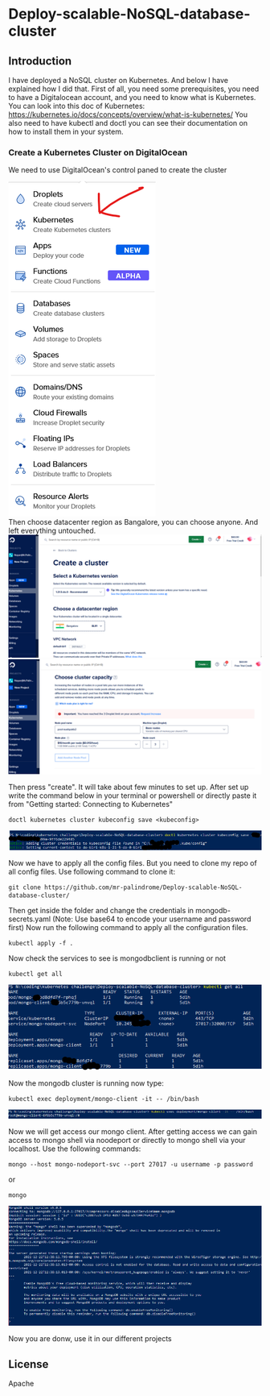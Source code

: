 # Deploy-scalable-NoSQL-database-cluster
## Introduction
I have deployed a NoSQL cluster on Kubernetes. And below I have explained how I did that. First of all, you need some prerequisites, you need to have a Digitalocean account, and you need to know what is Kubernetes. You can look into this doc of Kubernetes: https://kubernetes.io/docs/concepts/overview/what-is-kubernetes/
You also need to have kubectl and doctl you can see their documentation on how to install them in your system.
### Create a Kubernetes Cluster on DigitalOcean

We need to use  DigitalOcean's control paned to create the cluster

<img src="pictures/1.png"> 
<br>
Then choose datacenter region as Bangalore, you can choose anyone. And left everything untouched.
<br>
<img src="pictures/2.png"> 
<img src="pictures/3.png"> 

Then press "create". It will take about few minutes to set up.
After set up write the command below in your terminal or powershell or directly paste it from "Getting started: Connecting to Kubernetes"
```
doctl kubernetes cluster kubeconfig save <kubeconfig>
```
<img src="pictures/4.png"> 

Now we have to apply all the config files.
But you need to clone my repo of all config files. Use following command to clone it:
```
git clone https://github.com/mr-palindrome/Deploy-scalable-NoSQL-database-cluster/
```
Then get inside the folder and change the credentials in mongodb-secrets.yaml (Note: Use base64 to encode your username and password first)
Now run the following command to apply all the configuration files.
```
kubectl apply -f .
```
Now  check the services to see is mongodbclient is running or not
```
kubectl get all
```
<img src="pictures/5.png"> 

Now the mongodb cluster is running
now type:
```
kubectl exec deployment/mongo-client -it -- /bin/bash
```
<img src="pictures/6.png"> 

Now we will get access our mongo client.
After getting access we can gain access to mongo shell via noodeport or directly to mongo shell via your localhost.
Use the following commands:
```
mongo --host mongo-nodeport-svc --port 27017 -u username -p password
```
or
```
mongo
```
<img src="pictures/7.png"> 

Now you are donw, use it in our different projects
## License
Apache 
